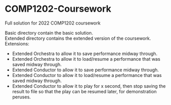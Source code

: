 # COMP1202-Coursework
Full solution for 2022 COMP1202 coursework 

Basic directory contain the basic solution.  
Extended directory contains the extended version of the coursework.  
Extensions:
- Extended Orchestra to allow it to save performance midway through.
- Extended Orchestra to allow it to load/resume a performance that was saved midway through.
- Extended Conductor to allow it to save performance midway through.
- Extended Conductor to allow it to load/resume a performance that was saved midway through.
- Extended Conductor to allow it to play for x second, then stop saving the result to file so that the play can be resumed later, for demonstration peruses.
